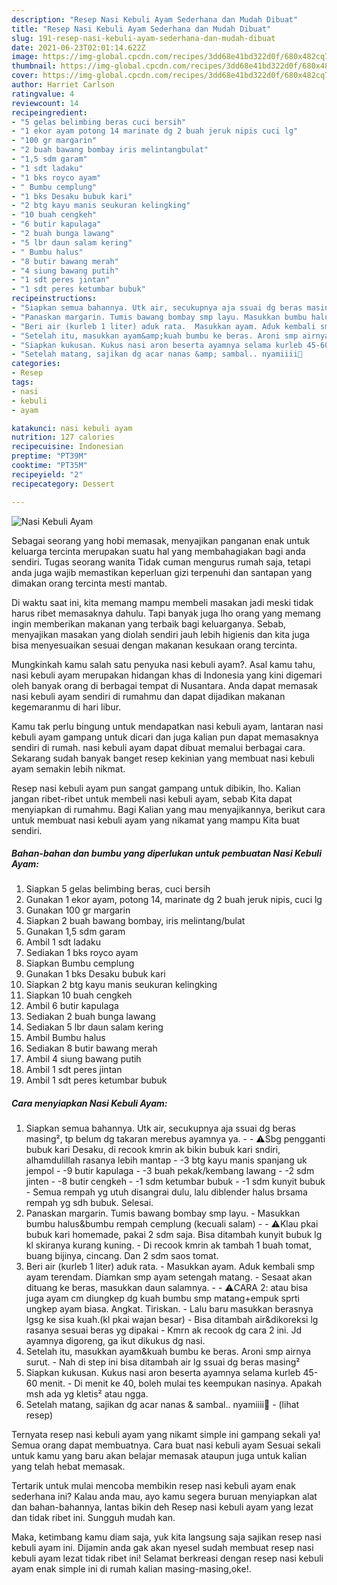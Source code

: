 ```yaml
---
description: "Resep Nasi Kebuli Ayam Sederhana dan Mudah Dibuat"
title: "Resep Nasi Kebuli Ayam Sederhana dan Mudah Dibuat"
slug: 191-resep-nasi-kebuli-ayam-sederhana-dan-mudah-dibuat
date: 2021-06-23T02:01:14.622Z
image: https://img-global.cpcdn.com/recipes/3dd68e41bd322d0f/680x482cq70/nasi-kebuli-ayam-foto-resep-utama.jpg
thumbnail: https://img-global.cpcdn.com/recipes/3dd68e41bd322d0f/680x482cq70/nasi-kebuli-ayam-foto-resep-utama.jpg
cover: https://img-global.cpcdn.com/recipes/3dd68e41bd322d0f/680x482cq70/nasi-kebuli-ayam-foto-resep-utama.jpg
author: Harriet Carlson
ratingvalue: 4
reviewcount: 14
recipeingredient:
- "5 gelas belimbing beras cuci bersih"
- "1 ekor ayam potong 14 marinate dg 2 buah jeruk nipis cuci lg"
- "100 gr margarin"
- "2 buah bawang bombay iris melintangbulat"
- "1,5 sdm garam"
- "1 sdt ladaku"
- "1 bks royco ayam"
- " Bumbu cemplung"
- "1 bks Desaku bubuk kari"
- "2 btg kayu manis seukuran kelingking"
- "10 buah cengkeh"
- "6 butir kapulaga"
- "2 buah bunga lawang"
- "5 lbr daun salam kering"
- " Bumbu halus"
- "8 butir bawang merah"
- "4 siung bawang putih"
- "1 sdt peres jintan"
- "1 sdt peres ketumbar bubuk"
recipeinstructions:
- "Siapkan semua bahannya. Utk air, secukupnya aja ssuai dg beras masing², tp belum dg takaran merebus ayamnya ya.  ⚠️Sbg pengganti bubuk kari Desaku, di recook kmrin ak bikin bubuk kari sndiri, alhamdulillah rasanya lebih mantap -3 btg kayu manis spanjang uk jempol -9 butir kapulaga -3 buah pekak/kembang lawang -2 sdm jinten -8 butir cengkeh -1 sdm ketumbar bubuk -1 sdm kunyit bubuk Semua rempah yg utuh disangrai dulu, lalu diblender halus brsama rempah yg sdh bubuk. Selesai."
- "Panaskan margarin. Tumis bawang bombay smp layu. Masukkan bumbu halus&amp;bumbu rempah cemplung (kecuali salam)  ⚠️Klau pkai bubuk kari homemade, pakai 2 sdm saja. Bisa ditambah kunyit bubuk lg kl skiranya kurang kuning. Di recook kmrin ak tambah 1 buah tomat, buang bijinya, cincang. Dan 2 sdm saos tomat."
- "Beri air (kurleb 1 liter) aduk rata.  Masukkan ayam. Aduk kembali smp ayam terendam. Diamkan smp ayam setengah matang. Sesaat akan dituang ke beras, masukkan daun salamnya.  ⚠️CARA 2: atau bisa juga ayam cm diungkep dg kuah bumbu smp matang+empuk sprti ungkep ayam biasa. Angkat. Tiriskan. Lalu baru masukkan berasnya lgsg ke sisa kuah.(kl pkai wajan besar) Bisa ditambah air&amp;dikoreksi lg rasanya sesuai beras yg dipakai Kmrn ak recook dg cara 2 ini. Jd ayamnya digoreng, ga ikut dikukus dg nasi."
- "Setelah itu, masukkan ayam&amp;kuah bumbu ke beras. Aroni smp airnya surut. Nah di step ini bisa ditambah air lg ssuai dg beras masing²"
- "Siapkan kukusan. Kukus nasi aron beserta ayamnya selama kurleb 45-60 menit. Di menit ke 40, boleh mulai tes keempukan nasinya. Apakah msh ada yg kletis² atau ngga."
- "Setelah matang, sajikan dg acar nanas &amp; sambal.. nyamiiii🤤           (lihat resep)"
categories:
- Resep
tags:
- nasi
- kebuli
- ayam

katakunci: nasi kebuli ayam 
nutrition: 127 calories
recipecuisine: Indonesian
preptime: "PT39M"
cooktime: "PT35M"
recipeyield: "2"
recipecategory: Dessert

---
```



![Nasi Kebuli Ayam](https://img-global.cpcdn.com/recipes/3dd68e41bd322d0f/680x482cq70/nasi-kebuli-ayam-foto-resep-utama.jpg)

Sebagai seorang yang hobi memasak, menyajikan panganan enak untuk keluarga tercinta merupakan suatu hal yang membahagiakan bagi anda sendiri. Tugas seorang  wanita Tidak cuman mengurus rumah saja, tetapi anda juga wajib memastikan keperluan gizi terpenuhi dan santapan yang dimakan orang tercinta mesti mantab.

Di waktu  saat ini, kita memang mampu membeli masakan jadi meski tidak harus ribet memasaknya dahulu. Tapi banyak juga lho orang yang memang ingin memberikan makanan yang terbaik bagi keluarganya. Sebab, menyajikan masakan yang diolah sendiri jauh lebih higienis dan kita juga bisa menyesuaikan sesuai dengan makanan kesukaan orang tercinta. 



Mungkinkah kamu salah satu penyuka nasi kebuli ayam?. Asal kamu tahu, nasi kebuli ayam merupakan hidangan khas di Indonesia yang kini digemari oleh banyak orang di berbagai tempat di Nusantara. Anda dapat memasak nasi kebuli ayam sendiri di rumahmu dan dapat dijadikan makanan kegemaranmu di hari libur.

Kamu tak perlu bingung untuk mendapatkan nasi kebuli ayam, lantaran nasi kebuli ayam gampang untuk dicari dan juga kalian pun dapat memasaknya sendiri di rumah. nasi kebuli ayam dapat dibuat memalui berbagai cara. Sekarang sudah banyak banget resep kekinian yang membuat nasi kebuli ayam semakin lebih nikmat.

Resep nasi kebuli ayam pun sangat gampang untuk dibikin, lho. Kalian jangan ribet-ribet untuk membeli nasi kebuli ayam, sebab Kita dapat menyiapkan di rumahmu. Bagi Kalian yang mau menyajikannya, berikut cara untuk membuat nasi kebuli ayam yang nikamat yang mampu Kita buat sendiri.

<!--inarticleads1-->

##### Bahan-bahan dan bumbu yang diperlukan untuk pembuatan Nasi Kebuli Ayam:

1. Siapkan 5 gelas belimbing beras, cuci bersih
1. Gunakan 1 ekor ayam, potong 14, marinate dg 2 buah jeruk nipis, cuci lg
1. Gunakan 100 gr margarin
1. Siapkan 2 buah bawang bombay, iris melintang/bulat
1. Gunakan 1,5 sdm garam
1. Ambil 1 sdt ladaku
1. Sediakan 1 bks royco ayam
1. Siapkan  Bumbu cemplung
1. Gunakan 1 bks Desaku bubuk kari
1. Siapkan 2 btg kayu manis seukuran kelingking
1. Siapkan 10 buah cengkeh
1. Ambil 6 butir kapulaga
1. Sediakan 2 buah bunga lawang
1. Sediakan 5 lbr daun salam kering
1. Ambil  Bumbu halus
1. Sediakan 8 butir bawang merah
1. Ambil 4 siung bawang putih
1. Ambil 1 sdt peres jintan
1. Ambil 1 sdt peres ketumbar bubuk




<!--inarticleads2-->

##### Cara menyiapkan Nasi Kebuli Ayam:

1. Siapkan semua bahannya. Utk air, secukupnya aja ssuai dg beras masing², tp belum dg takaran merebus ayamnya ya. -  - ⚠️Sbg pengganti bubuk kari Desaku, di recook kmrin ak bikin bubuk kari sndiri, alhamdulillah rasanya lebih mantap - -3 btg kayu manis spanjang uk jempol - -9 butir kapulaga - -3 buah pekak/kembang lawang - -2 sdm jinten - -8 butir cengkeh - -1 sdm ketumbar bubuk - -1 sdm kunyit bubuk - Semua rempah yg utuh disangrai dulu, lalu diblender halus brsama rempah yg sdh bubuk. Selesai.
1. Panaskan margarin. Tumis bawang bombay smp layu. - Masukkan bumbu halus&amp;bumbu rempah cemplung (kecuali salam) -  - ⚠️Klau pkai bubuk kari homemade, pakai 2 sdm saja. Bisa ditambah kunyit bubuk lg kl skiranya kurang kuning. - Di recook kmrin ak tambah 1 buah tomat, buang bijinya, cincang. Dan 2 sdm saos tomat.
1. Beri air (kurleb 1 liter) aduk rata.  - Masukkan ayam. Aduk kembali smp ayam terendam. Diamkan smp ayam setengah matang. - Sesaat akan dituang ke beras, masukkan daun salamnya. -  - ⚠️CARA 2: atau bisa juga ayam cm diungkep dg kuah bumbu smp matang+empuk sprti ungkep ayam biasa. Angkat. Tiriskan. - Lalu baru masukkan berasnya lgsg ke sisa kuah.(kl pkai wajan besar) - Bisa ditambah air&amp;dikoreksi lg rasanya sesuai beras yg dipakai - Kmrn ak recook dg cara 2 ini. Jd ayamnya digoreng, ga ikut dikukus dg nasi.
1. Setelah itu, masukkan ayam&amp;kuah bumbu ke beras. Aroni smp airnya surut. - Nah di step ini bisa ditambah air lg ssuai dg beras masing²
1. Siapkan kukusan. Kukus nasi aron beserta ayamnya selama kurleb 45-60 menit. - Di menit ke 40, boleh mulai tes keempukan nasinya. Apakah msh ada yg kletis² atau ngga.
1. Setelah matang, sajikan dg acar nanas &amp; sambal.. nyamiiii🤤 -           (lihat resep)




Ternyata resep nasi kebuli ayam yang nikamt simple ini gampang sekali ya! Semua orang dapat membuatnya. Cara buat nasi kebuli ayam Sesuai sekali untuk kamu yang baru akan belajar memasak ataupun juga untuk kalian yang telah hebat memasak.

Tertarik untuk mulai mencoba membikin resep nasi kebuli ayam enak sederhana ini? Kalau anda mau, ayo kamu segera buruan menyiapkan alat dan bahan-bahannya, lantas bikin deh Resep nasi kebuli ayam yang lezat dan tidak ribet ini. Sungguh mudah kan. 

Maka, ketimbang kamu diam saja, yuk kita langsung saja sajikan resep nasi kebuli ayam ini. Dijamin anda gak akan nyesel sudah membuat resep nasi kebuli ayam lezat tidak ribet ini! Selamat berkreasi dengan resep nasi kebuli ayam enak simple ini di rumah kalian masing-masing,oke!.

